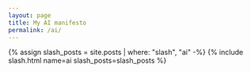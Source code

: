 ```yaml
---
layout: page
title: My AI manifesto
permalink: /ai/
---
```


{% assign slash_posts = site.posts | where: "slash", "ai" -%}
{% include slash.html name=ai slash_posts=slash_posts %}